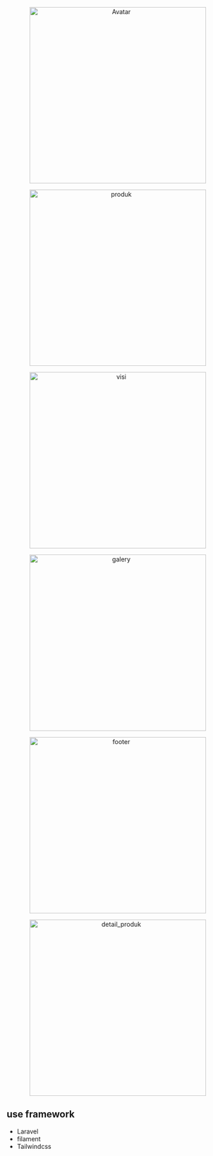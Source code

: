<p align="center"><img src="assets/avatar.jpg" width="400" alt="Avatar"></p>
<p align="center"><img src="https://drive.google.com/file/d/1iJbKJ5skVparn0XbKt5Ml3e8unRPtWH1/view?usp=sharing" width="400" alt="produk"></p>
<p align="center"><img src="https://drive.google.com/file/d/1_mn7IbaCnSTBREoWIh_oayVnvofTfcaI/view?usp=sharing" width="400" alt="visi"></p>
<p align="center"><img src="https://drive.google.com/file/d/1KobzuJjMVx1DxDeogxFLrS49ubbUdga2/view?usp=sharing" width="400" alt="galery"></p>
<p align="center"><img src="https://drive.google.com/file/d/1BsggRSBZXkpsA8G1y9JKUzsCPJ_WrIQm/view?usp=sharing" width="400" alt="footer"></p>
<p align="center"><img src="https://drive.google.com/file/d/1RGuKDxBjENOP3EgnJD-iisTv4XD8EWsQ/view?usp=sharing" width="400" alt="detail_produk"></p>

## use framework
<ul>
    <li>Laravel</li>
    <li>filament</li>
    <li>Tailwindcss</li>
</ul>


